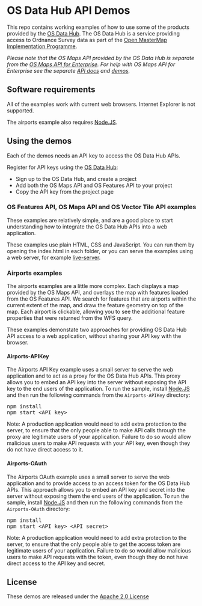 # OS Data Hub API Demos

This repo contains working examples of how to use some of the products provided by the [OS Data Hub](https://osdatahub.os.uk/).
The OS Data Hub is a service providing access to Ordnance Survey data as part of the [Open MasterMap Implementation Programme](https://www.ordnancesurvey.co.uk/business-and-government/products/open-mastermap.html).

*Please note that the OS Maps API provided by the OS Data Hub is separate from the [OS Maps API for Enterprise](https://developer.ordnancesurvey.co.uk/os-maps-api-enterprise).
For help with OS Maps API for Enterprise see the separate [API docs](https://apidocs.os.uk/docs/os-maps-overview) and [demos](https://github.com/OrdnanceSurvey/OS-Maps-API).*

## Software requirements

All of the examples work with current web browsers. Internet Explorer is not supported.

The airports example also requires [Node.JS](https://nodejs.org).

## Using the demos

Each of the demos needs an API key to access the OS Data Hub APIs.

Register for API keys using the [OS Data Hub](https://osdatahub.os.uk/):
- Sign up to the OS Data Hub, and create a project
- Add both the OS Maps API and OS Features API to your project
- Copy the API key from the project page

### OS Features API, OS Maps API and OS Vector Tile API examples

These examples are relatively simple, and are a good place to start understanding how to integrate the OS Data Hub APIs into a web application.

These examples use plain HTML, CSS and JavaScript. You can run them by opening the index.html in each folder, or you can serve the examples using a web server, for example [live-server](https://www.npmjs.com/package/live-server). 

### Airports examples

The airports examples are a little more complex.
Each displays a map provided by the OS Maps API, and overlays the map with features loaded from the OS Features API.
We search for features that are airports within the current extent of the map, and draw the feature geometry on top of the map.
Each airport is clickable, allowing you to see the additional feature properties that were returned from the WFS query.

These examples demonstate two approaches for providing OS Data Hub API access to a web application, without sharing your API key with the browser. 

#### Airports-APIKey
The Airports API Key example uses a small server to serve the web application and to act as a proxy for the OS Data Hub APIs.
This proxy allows you to embed an API key into the server without exposing the API key to the end users of the application.
To run the sample, install [Node.JS](https://nodejs.org) and then run the following commands from the `Airports-APIKey` directory:

<pre>
npm install
npm start &lt;API key&gt;
</pre>

Note: A production application would need to add extra protection to the server, to ensure that the only people able
to make API calls through the proxy are legitimate users of your application. Failure to do so would allow malicious
users to make API requests with your API key, even though they do not have direct access to it.

#### Airports-OAuth
The Airports OAuth example uses a small server to serve the web application and to provide access to an access token for the OS Data Hub APIs.
This approach allows you to embed an API key and secret into the server without exposing them the end users of the application.
To run the sample, install [Node.JS](https://nodejs.org) and then run the following commands from the `Airports-OAuth` directory:

<pre>
npm install
npm start &lt;API key&gt; &lt;API secret&gt;
</pre>

Note: A production application would need to add extra protection to the server, to ensure that the only people able
to get the access token are legitimate users of your application. Failure to do so would allow malicious users to make
API requests with the token, even though they do not have direct access to the API key and secret.


## License

These demos are released under the [Apache 2.0 License](http://www.apache.org/licenses/LICENSE-2.0.html)
